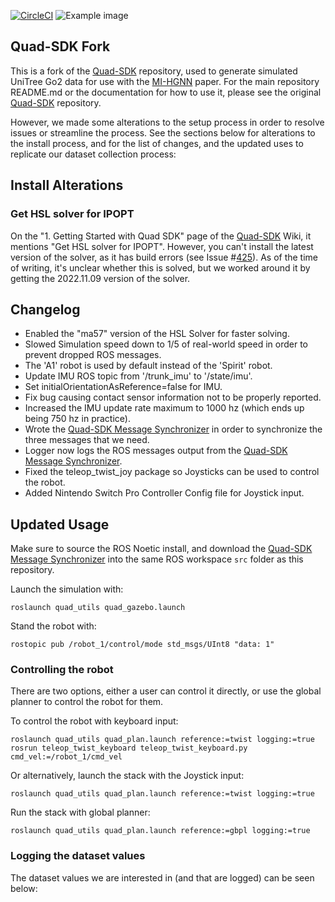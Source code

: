 [![CircleCI](https://circleci.com/gh/robomechanics/quad-sdk/tree/main.svg?style=shield)](https://circleci.com/gh/robomechanics/quad-sdk/tree/main)
![Example image](doc/quad_sdk_promo.png)

## Quad-SDK Fork

This is a fork of the [Quad-SDK](https://github.com/robomechanics/quad-sdk) repository, used to generate simulated UniTree Go2 data for use with the [MI-HGNN](https://github.com/lunarlab-gatech/Morphology-Informed-HGNN) paper. For the main repository README.md or the documentation for how to use it, please see the original [Quad-SDK](https://github.com/robomechanics/quad-sdk) repository.

However, we made some alterations to the setup process in order to resolve issues or streamline the process. See the sections below for alterations to the install process, and for the list of changes, and the updated uses to replicate our dataset collection process:

## Install Alterations

### Get HSL solver for IPOPT

On the "1. Getting Started with Quad SDK" page of the [Quad-SDK](https://github.com/robomechanics/quad-sdk) Wiki, it mentions "Get HSL solver for IPOPT". However, you can't install the latest version of the solver, as it has build errors (see Issue #[425](https://github.com/robomechanics/quad-sdk/issues/425)). As of the time of writing, it's unclear whether this is solved, but we worked around it by getting the 2022.11.09 version of the solver.

## Changelog
- Enabled the "ma57" version of the HSL Solver for faster solving.
- Slowed Simulation speed down to 1/5 of real-world speed in order to prevent dropped ROS messages.
- The 'A1' robot is used by default instead of the 'Spirit' robot.
- Update IMU ROS topic from '<robot>/trunk_imu' to '<robot>/state/imu'.
- Set initialOrientationAsReference=false for IMU.
- Fix bug causing contact sensor information not to be properly reported.
- Increased the IMU update rate maximum to 1000 hz (which ends up being 750 hz in practice).
- Wrote the [Quad-SDK Message Synchronizer](https://github.com/lunarlab-gatech/quad_sdk_message_synchronizer) in order to synchronize the three messages that we need.
- Logger now logs the ROS messages output from the [Quad-SDK Message Synchronizer](https://github.com/lunarlab-gatech/quad_sdk_message_synchronizer).
- Fixed the teleop_twist_joy package so Joysticks can be used to control the robot.
- Added Nintendo Switch Pro Controller Config file for Joystick input.

## Updated Usage
Make sure to source the ROS Noetic install, and download the [Quad-SDK Message Synchronizer](https://github.com/lunarlab-gatech/quad_sdk_message_synchronizer) into the same ROS workspace `src` folder as this repository.

Launch the simulation with:
```
roslaunch quad_utils quad_gazebo.launch
```

Stand the robot with:
```
rostopic pub /robot_1/control/mode std_msgs/UInt8 "data: 1"
```

### Controlling the robot

There are two options, either a user can control it directly, or use the global planner to control the robot for them.

To control the robot with keyboard input:
```
roslaunch quad_utils quad_plan.launch reference:=twist logging:=true
rosrun teleop_twist_keyboard teleop_twist_keyboard.py cmd_vel:=/robot_1/cmd_vel
```

Or alternatively, launch the stack with the Joystick input:
```
roslaunch quad_utils quad_plan.launch reference:=twist logging:=true

```

Run the stack with global planner:
```
roslaunch quad_utils quad_plan.launch reference:=gbpl logging:=true
```

### Logging the dataset values


The dataset values we are interested in (and that are logged) can be seen below:

